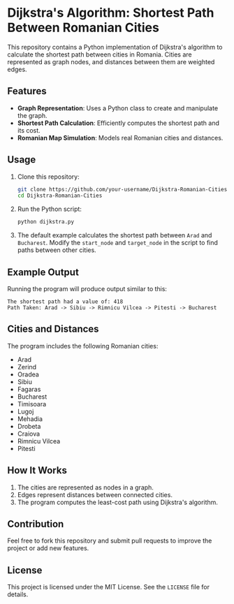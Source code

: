 # Dijkstra's Algorithm: Shortest Path Between Romanian Cities

This repository contains a Python implementation of Dijkstra's algorithm to calculate the shortest path between cities in Romania. Cities are represented as graph nodes, and distances between them are weighted edges.

## Features

- **Graph Representation**: Uses a Python class to create and manipulate the graph.
- **Shortest Path Calculation**: Efficiently computes the shortest path and its cost.
- **Romanian Map Simulation**: Models real Romanian cities and distances.

## Usage

1. Clone this repository:
   ```bash
   git clone https://github.com/your-username/Dijkstra-Romanian-Cities.git
   cd Dijkstra-Romanian-Cities
   ```

2. Run the Python script:
   ```bash
   python dijkstra.py
   ```

3. The default example calculates the shortest path between `Arad` and `Bucharest`. Modify the `start_node` and `target_node` in the script to find paths between other cities.

## Example Output

Running the program will produce output similar to this:
```
The shortest path had a value of: 418
Path Taken: Arad -> Sibiu -> Rimnicu Vilcea -> Pitesti -> Bucharest
```

## Cities and Distances

The program includes the following Romanian cities:
- Arad
- Zerind
- Oradea
- Sibiu
- Fagaras
- Bucharest
- Timisoara
- Lugoj
- Mehadia
- Drobeta
- Craiova
- Rimnicu Vilcea
- Pitesti

## How It Works

1. The cities are represented as nodes in a graph.
2. Edges represent distances between connected cities.
3. The program computes the least-cost path using Dijkstra's algorithm.

## Contribution

Feel free to fork this repository and submit pull requests to improve the project or add new features.

## License

This project is licensed under the MIT License. See the `LICENSE` file for details.
